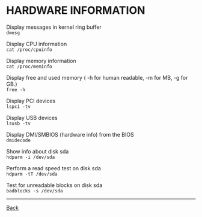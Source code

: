 # HARDWARE INFORMATION
Display messages in kernel ring buffer  
`dmesg`

Display CPU information  
`cat /proc/cpuinfo`

Display memory information  
`cat /proc/meminfo`

Display free and used memory ( -h for human readable, -m for MB, -g for GB.)  
`free -h`

Display PCI devices  
`lspci -tv`

Display USB devices  
`lsusb -tv`

Display DMI/SMBIOS (hardware info) from the BIOS  
`dmidecode`

Show info about disk sda  
`hdparm -i /dev/sda`

Perform a read speed test on disk sda  
`hdparm -tT /dev/sda`

Test for unreadable blocks on disk sda  
`badblocks -s /dev/sda`

---

[Back](../basic-command.md)